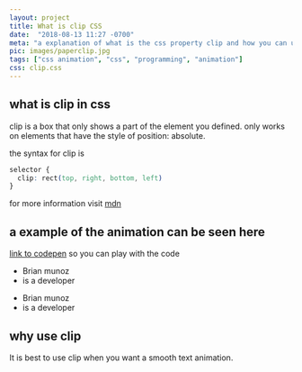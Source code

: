 ```yaml
---
layout: project
title: What is clip CSS
date:  "2018-08-13 11:27 -0700"
meta: "a explanation of what is the css property clip and how you can use it to make nice text animations"
pic: images/paperclip.jpg
tags: ["css animation", "css", "programming", "animation"]
css: clip.css
---
```


## what is clip in css

clip is a box that only shows a part of the element you defined. only works on elements that have the style of position: absolute.

the syntax for clip is

```css
selector {
  clip: rect(top, right, bottom, left)
}
````
for more information visit [mdn](https://developer.mozilla.org/en-US/docs/Web/CSS/clip)

## a example of the animation can be seen here

[link to codepen](https://codepen.io/brianmunoz/pen/mjoNWO) so you can play with the code

<section class="blog__container">
  <ul class="blog__list">
    <li>Brian munoz</li>
    <li>is a developer</li>
  </ul>
  <ul class="blog__list blog__blue">
    <li>Brian munoz</li>
    <li>is a developer</li>
  </ul>
</section>

## why use clip

It is best to use clip when you want a smooth text animation.
